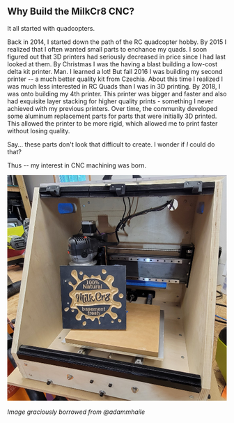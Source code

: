 ## Why Build the MilkCr8 CNC?

It all started with quadcopters.  

Back in 2014, I started down the path of the RC quadcopter hobby.  By 2015 I realized that I often wanted small parts to enchance my quads.  I soon figured out that 3D printers had seriously decreased in price since I had last looked at them.  By Christmas I was the having a blast building a low-cost delta kit printer.  Man.  I learned a lot!  But fall 2016 I was building my second printer -- a much better quality kit from Czechia.  About this time I realized I was much less interested in RC Quads than I was in 3D printing.  By 2018, I was onto building my 4th printer.  This printer was bigger and faster and also had exquisite layer stacking for higher quality prints - something I never achieved with my previous printers.  Over time, the community developed some aluminum replacement parts for parts that were initially 3D printed.  This allowed the printer to be more rigid, which allowed me to print faster without losing quality.  

Say...  these parts don't look that difficult to create.  I wonder if _I_ could do that?

Thus -- my interest in CNC machining was born.

![Adam's MilkCr8 CNC](/assets/images/Adams_MilkCr8.jpg)

_Image graciously borrowed from @adammhaile_
